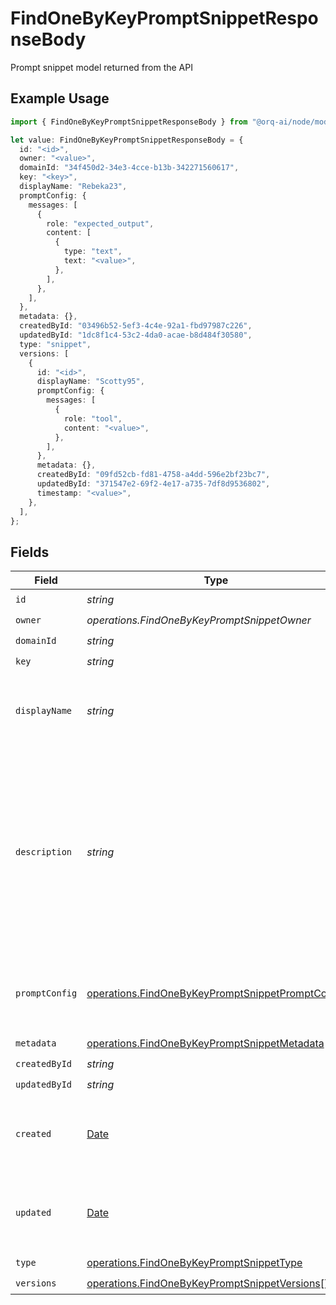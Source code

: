 # FindOneByKeyPromptSnippetResponseBody

Prompt snippet model returned from the API

## Example Usage

```typescript
import { FindOneByKeyPromptSnippetResponseBody } from "@orq-ai/node/models/operations";

let value: FindOneByKeyPromptSnippetResponseBody = {
  id: "<id>",
  owner: "<value>",
  domainId: "34f450d2-34e3-4cce-b13b-342271560617",
  key: "<key>",
  displayName: "Rebeka23",
  promptConfig: {
    messages: [
      {
        role: "expected_output",
        content: [
          {
            type: "text",
            text: "<value>",
          },
        ],
      },
    ],
  },
  metadata: {},
  createdById: "03496b52-5ef3-4c4e-92a1-fbd97987c226",
  updatedById: "1dc8f1c4-53c2-4da0-acae-b8d484f30580",
  type: "snippet",
  versions: [
    {
      id: "<id>",
      displayName: "Scotty95",
      promptConfig: {
        messages: [
          {
            role: "tool",
            content: "<value>",
          },
        ],
      },
      metadata: {},
      createdById: "09fd52cb-fd81-4758-a4dd-596e2bf23bc7",
      updatedById: "371547e2-69f2-4e17-a735-7df8d9536802",
      timestamp: "<value>",
    },
  ],
};
```

## Fields

| Field                                                                                                                                                              | Type                                                                                                                                                               | Required                                                                                                                                                           | Description                                                                                                                                                        |
| ------------------------------------------------------------------------------------------------------------------------------------------------------------------ | ------------------------------------------------------------------------------------------------------------------------------------------------------------------ | ------------------------------------------------------------------------------------------------------------------------------------------------------------------ | ------------------------------------------------------------------------------------------------------------------------------------------------------------------ |
| `id`                                                                                                                                                               | *string*                                                                                                                                                           | :heavy_check_mark:                                                                                                                                                 | N/A                                                                                                                                                                |
| `owner`                                                                                                                                                            | *operations.FindOneByKeyPromptSnippetOwner*                                                                                                                        | :heavy_check_mark:                                                                                                                                                 | N/A                                                                                                                                                                |
| `domainId`                                                                                                                                                         | *string*                                                                                                                                                           | :heavy_check_mark:                                                                                                                                                 | N/A                                                                                                                                                                |
| `key`                                                                                                                                                              | *string*                                                                                                                                                           | :heavy_check_mark:                                                                                                                                                 | N/A                                                                                                                                                                |
| `displayName`                                                                                                                                                      | *string*                                                                                                                                                           | :heavy_check_mark:                                                                                                                                                 | The prompt snippet’s name, meant to be displayable in the UI.                                                                                                      |
| `description`                                                                                                                                                      | *string*                                                                                                                                                           | :heavy_minus_sign:                                                                                                                                                 | The prompt snippet’s description, meant to be displayable in the UI. Use this field to optionally store a long form explanation of the prompt for your own purpose |
| `promptConfig`                                                                                                                                                     | [operations.FindOneByKeyPromptSnippetPromptConfig](../../models/operations/findonebykeypromptsnippetpromptconfig.md)                                               | :heavy_check_mark:                                                                                                                                                 | A list of messages compatible with the openAI schema                                                                                                               |
| `metadata`                                                                                                                                                         | [operations.FindOneByKeyPromptSnippetMetadata](../../models/operations/findonebykeypromptsnippetmetadata.md)                                                       | :heavy_check_mark:                                                                                                                                                 | N/A                                                                                                                                                                |
| `createdById`                                                                                                                                                      | *string*                                                                                                                                                           | :heavy_check_mark:                                                                                                                                                 | N/A                                                                                                                                                                |
| `updatedById`                                                                                                                                                      | *string*                                                                                                                                                           | :heavy_check_mark:                                                                                                                                                 | N/A                                                                                                                                                                |
| `created`                                                                                                                                                          | [Date](https://developer.mozilla.org/en-US/docs/Web/JavaScript/Reference/Global_Objects/Date)                                                                      | :heavy_minus_sign:                                                                                                                                                 | The date and time the resource was created                                                                                                                         |
| `updated`                                                                                                                                                          | [Date](https://developer.mozilla.org/en-US/docs/Web/JavaScript/Reference/Global_Objects/Date)                                                                      | :heavy_minus_sign:                                                                                                                                                 | The date and time the resource was last updated                                                                                                                    |
| `type`                                                                                                                                                             | [operations.FindOneByKeyPromptSnippetType](../../models/operations/findonebykeypromptsnippettype.md)                                                               | :heavy_check_mark:                                                                                                                                                 | N/A                                                                                                                                                                |
| `versions`                                                                                                                                                         | [operations.FindOneByKeyPromptSnippetVersions](../../models/operations/findonebykeypromptsnippetversions.md)[]                                                     | :heavy_check_mark:                                                                                                                                                 | N/A                                                                                                                                                                |